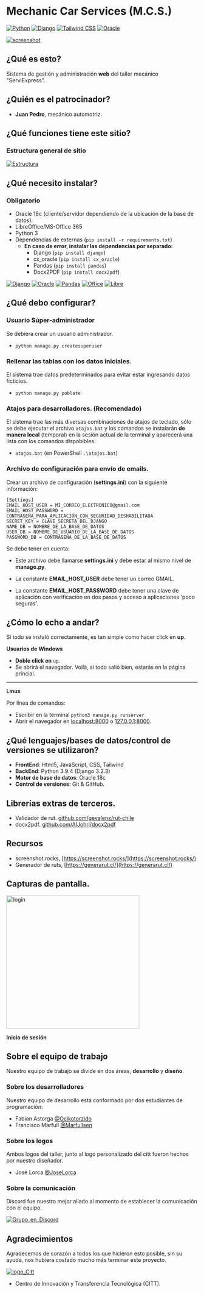 # Mechanic Car Services (M.C.S.)
[![Python](https://img.shields.io/badge/Python-3.9.4-blue.svg)](https://www.python.org/)
[![Django](https://img.shields.io/badge/Django-3.2.3-green.svg)](https://www.djangoproject.com/)
[![Tailwind CSS](https://img.shields.io/badge/TailWind-2.1.4-yellow.svg)](https://www.tailwindcss.com/)
[![Oracle](https://img.shields.io/badge/Oracle-18c-red.svg)](https://www.djangoproject.com/)

[![screenshot](./pantallazos/screenshot_index.png)](https://github.com/Ocikotorzido/congenial-funicular/tree/master/pantallazos/)

## ¿Qué es esto?
Sistema de gestión y administración **web** del taller mecánico "ServiExpress".

## ¿Quién es el patrocinador?
- **Juan Pedro**, mecánico automotriz.

## ¿Qué funciones tiene este sitio?
### Estructura general de sitio
[![Estructura](./pantallazos/estructura_taller.png)](https://github.com/Ocikotorzido/congenial-funicular/tree/master/pantallazos/)

## ¿Qué necesito instalar?
### Obligatorio
- Oracle 18c (cliente/servidor dependiendo de la ubicación de la base de datos).
- LibreOffice/MS-Office 365
- Python 3
- Dependencias de externas (`pip install -r requirements.txt`)
  - **En caso de error, instalar las dependencias por separado:**
    - Django (`pip install django`)
    - cx_oracle (`pip install cx_oracle`)
    - Pandas (`pip install pandas`)
    - Docx2PDF (`pip install docx2pdf`)



[![Django](./pantallazos/django_80x80.png)](https://www.djangoproject.com/) 
[![Oracle](./pantallazos/Oracle_80x80png.png)](https://www.djangoproject.com/) 
[![Pandas](./pantallazos/pandas_80x80.png)](https://pandas.pydata.org/) 
[![Office](./pantallazos/office365_80x80.png)](https://www.office.com/) 
[![Libre](./pantallazos/LibreOffice_80x80.png)](https://www.libreoffice.org/)

## ¿Qué debo configurar?
### Usuario Súper-administrador
Se debiera crear un usuario administrador.

- `python manage.py createsuperuser`

### Rellenar las tablas con los datos iniciales.
El sistema trae datos predeterminados para evitar estar ingresando datos ficticios.
- `python manage.py poblate`

### Atajos para desarrolladores. (Recomendado)
El sistema trae las más diversas combinaciones de atajos de teclado, sólo se debe ejecutar el archivo `atajos.bat` y los comandos se instalarán **de manera local** (temporal) en la sesión actual de la terminal y aparecerá una lista con los comandos dispobibles.
- `atajos.bat` (en PowerShell `.\atajos.bat`)
### Archivo de configuración para envío de emails.
Crear un archivo de configuración (**settings.ini**) con la siguiente información:
```
[Settings]
EMAIL_HOST_USER = MI_CORREO_ELECTRONICO@gmail.com
EMAIL_HOST_PASSWORD = CONTRASEÑA_PARA_APLICACIÓN_CON_SEGURIDAD_DESHABILITADA
SECRET_KEY = CLAVE_SECRETA_DEL_DJANGO
NAME_DB = NOMBRE_DE_LA_BASE_DE_DATOS
USER_DB = NOMBRE_DE_USUARIO_DE_LA_BASE_DE_DATOS
PASSWORD_DB = CONTRASEÑA_DE_LA_BASE_DE_DATOS
```

Se debe tener en cuenta:

- Este archivo debe llamarse **settings.ini** y debe estar al mismo nivel de **manage.py**.

- La constante **EMAIL_HOST_USER** debe tener un correo GMAIL.

- La constante **EMAIL_HOST_PASSWORD** debe tener una clave de aplicación con verificación en dos pasos y acceso a aplicaciones 'poco seguras'.

## ¿Cómo lo echo a andar?
Si todo se instaló correctamente, es tan simple como hacer click en **up**.

**Usuarios de Windows**
- **Doble click en** `up`.
- Se abrirá el navegador.
Voilà, si todo salió bien, estarás en la página princial.

---

**Linux**

Por línea de comandos: 

- Escribir en la terminal `python3 manage.py runserver`
- Abrir el navegador en [localhost:8000](http://localhost:8000/) o [127.0.0.1:8000](http://127.0.0.1:8000/).

## ¿Qué lenguajes/bases de datos/control de versiones se utilizaron?
- **FrontEnd**: Html5, JavaScript, CSS, Tailwind
- **BackEnd**: Python 3.9.4 (Django 3.2.3) 
- **Motor de base de datos**: Oracle 18c
- **Control de versiones**: Git & GitHub.

## Librerías extras de terceros.
- Validador de rut. [github.com/gevalenz/rut-chile](https://github.com/gevalenz/rut-chile)
- docx2pdf. [github.com/AlJohri/docx2pdf](https://github.com/AlJohri/docx2pdf)

## Recursos
- screenshot.rocks, [https://screenshot.rocks/](https://screenshot.rocks/)
- Generador de ruts, [https://generarut.cl/](https://generarut.cl/)

## Capturas de pantalla.

<img src="./pantallazos/login.svg" width="350px" alt="login">

**Inicio de sesión**

## Sobre el equipo de trabajo
Nuestro equipo de trabajo se divide en dos áreas, **desarrollo** y **diseño**.

### Sobre los desarrolladores
Nuestro equipo de desarrollo está conformado por dos estudiantes de programación:

- Fabian Astorga [@Ocikotorzido](https://github.com/Ocikotorzido)
- Francisco Marfull [@Marfullsen](https://github.com/Marfullsen)

### Sobre los logos
Ambos logos del taller, junto al logo personalizado del citt fueron hechos por nuestro diseñador.

- José Lorca [@JoseLorca](https://github.com/JoseLorca)

### Sobre la comunicación
Discord fue nuestro mejor aliado al momento de establecer la comunicación con el equipo.

[![Grupo_en_Discord](./pantallazos/grupo_portafolio_discord.png)](https://github.com/Ocikotorzido/congenial-funicular/tree/master/pantallazos/)

## Agradecimientos
Agradecemos de corazón a todos los que hicieron esto posible, sin su ayuda, nos hubiera costado mucho más terminar este proyecto.

[![logo_Citt](./Mantenedor/static/img/Thumbnail_hooded_man.png)](https://www.duoc.cl/citt/)

- Centro de Innovación y Transferencia Tecnológica (CITT). 
